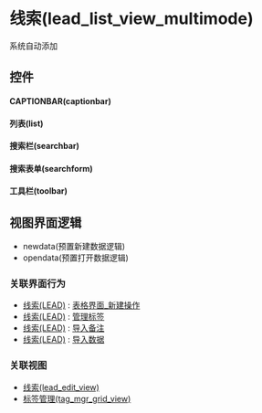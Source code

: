 # 线索(lead_list_view_multimode)  <!-- {docsify-ignore-all} -->


系统自动添加



## 控件
#### CAPTIONBAR(captionbar)
#### 列表(list)
#### 搜索栏(searchbar)
#### 搜索表单(searchform)
#### 工具栏(toolbar)

## 视图界面逻辑
  * newdata(预置新建数据逻辑)
  * opendata(预置打开数据逻辑)


### 关联界面行为
  * [线索(LEAD)](module/crm/lead) : [表格界面_新建操作](module/crm/lead#界面行为)
  * [线索(LEAD)](module/crm/lead) : [管理标签](module/crm/lead#界面行为)
  * [线索(LEAD)](module/crm/lead) : [导入备注](module/crm/lead#界面行为)
  * [线索(LEAD)](module/crm/lead) : [导入数据](module/crm/lead#界面行为)

### 关联视图
  * [线索(lead_edit_view)](app/view/lead_edit_view)
  * [标签管理(tag_mgr_grid_view)](app/view/tag_mgr_grid_view)

<script>
 const { createApp } = Vue
  createApp({
    data() {
      return {

      }
    }
  }).use(ElementPlus).mount('#app')
</script>